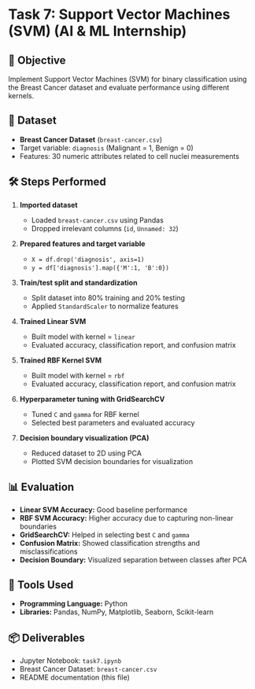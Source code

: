 # Task 7: Support Vector Machines (SVM) (AI & ML Internship)

## 🎯 Objective
Implement Support Vector Machines (SVM) for binary classification using the Breast Cancer dataset and evaluate performance using different kernels.

## 📂 Dataset
- **Breast Cancer Dataset** (`breast-cancer.csv`)
- Target variable: `diagnosis` (Malignant = 1, Benign = 0)
- Features: 30 numeric attributes related to cell nuclei measurements

## 🛠️ Steps Performed
1. **Imported dataset**
   - Loaded `breast-cancer.csv` using Pandas
   - Dropped irrelevant columns (`id`, `Unnamed: 32`)

2. **Prepared features and target variable**
   - `X = df.drop('diagnosis', axis=1)`
   - `y = df['diagnosis'].map({'M':1, 'B':0})`

3. **Train/test split and standardization**
   - Split dataset into 80% training and 20% testing
   - Applied `StandardScaler` to normalize features

4. **Trained Linear SVM**
   - Built model with kernel = `linear`
   - Evaluated accuracy, classification report, and confusion matrix

5. **Trained RBF Kernel SVM**
   - Built model with kernel = `rbf`
   - Evaluated accuracy, classification report, and confusion matrix

6. **Hyperparameter tuning with GridSearchCV**
   - Tuned `C` and `gamma` for RBF kernel
   - Selected best parameters and evaluated accuracy

7. **Decision boundary visualization (PCA)**
   - Reduced dataset to 2D using PCA
   - Plotted SVM decision boundaries for visualization

## 📊 Evaluation
- **Linear SVM Accuracy:** Good baseline performance
- **RBF SVM Accuracy:** Higher accuracy due to capturing non-linear boundaries
- **GridSearchCV:** Helped in selecting best `C` and `gamma`
- **Confusion Matrix:** Showed classification strengths and misclassifications
- **Decision Boundary:** Visualized separation between classes after PCA

## 🧰 Tools Used
- **Programming Language:** Python
- **Libraries:** Pandas, NumPy, Matplotlib, Seaborn, Scikit-learn

## 📦 Deliverables
- Jupyter Notebook: `task7.ipynb`
- Breast Cancer Dataset: `breast-cancer.csv`
- README documentation (this file)


